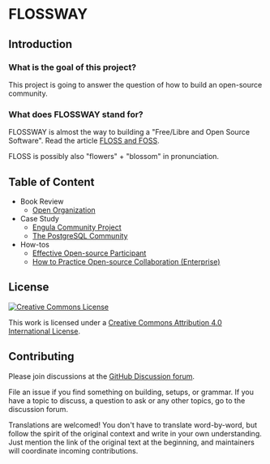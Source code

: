 # FLOSSWAY

## Introduction

### What is the goal of this project?

This project is going to answer the question of how to build an open-source community.

### What does FLOSSWAY stand for?

FLOSSWAY is almost the way to building a "Free/Libre and Open Source Software". Read the article [FLOSS and FOSS](https://www.gnu.org/philosophy/floss-and-foss.html).

FLOSS is possibly also "flowers" + "blossom" in pronunciation.

## Table of Content

* Book Review
  * [Open Organization](book-review-open-organization.zh_CN.md)
* Case Study
  * [Engula Community Project](engula-community-project.en.md)
  * [The PostgreSQL Community](the-postgresql-community.zh_CN.md)
* How-tos
  * [Effective Open-source Participant](effective-open-source-participant.en.md)
  * [How to Practice Open-source Collaboration (Enterprise)](open-source-collaboration-enterprise-perspective.zh_CN.md)

## License

[![Creative Commons License](https://i.creativecommons.org/l/by/4.0/88x31.png)](http://creativecommons.org/licenses/by/4.0/)

This work is licensed under a [Creative Commons Attribution 4.0 International License](http://creativecommons.org/licenses/by/4.0/).

## Contributing

Please join discussions at the [GitHub Discussion forum](https://github.com/flossway/flossway/discussions).

File an issue if you find something on building, setups, or grammar. If you have a topic to discuss, a question to ask or any other topics, go to the discussion forum.

Translations are welcomed! You don't have to translate word-by-word, but follow the spirit of the original context and write in your own understanding. Just mention the link of the original text at the beginning, and maintainers will coordinate incoming contributions.
